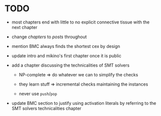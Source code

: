 # TODO

- most chapters end with little to no explicit connective tissue with the next chapter

- change *chapters* to *posts* throughout

- mention BMC always finds the shortest cex by design

- update intro and mikino's first chapter once it is public

- add a chapter discussing the technicalities of SMT solvers

	- NP-complete ⇒ do whatever we can to simplify the checks

	- they learn stuff ⇒ incremental checks maintaining the instances

	- never use `push`/`pop`

- update BMC section to justify using activation literals by referring to the SMT solvers
  technicalities chapter
